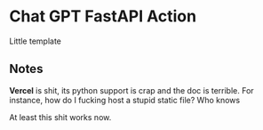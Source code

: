 # Chat GPT FastAPI Action
Little template

## Notes
**Vercel** is shit, its python support is crap and the doc is terrible. For instance, how do I fucking host a stupid static file? Who knows

At least this shit works now.